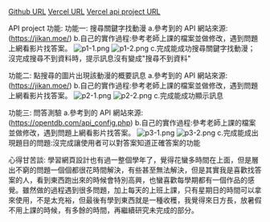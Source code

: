 [Github URL](https://github.com/211410039/1112-1N-js-demo-id)
[Vercel URL](https://1112-1-n-js-demo-211410039.vercel.app/)
[Vercel api project URL](https://1112-1-n-js-demo-211410039.vercel.app/#)

API project 功能:
功能一: 搜尋關鍵字找動漫
a.參考到的 API 網站來源:(https://jikan.moe/)
b.自己的實作過程:參考老師上課的檔案並做修改，遇到問題上網看影片找答案。
![p1-1.png](https://qmfqlvkbasosvmqhicrw.supabase.co/storage/v1/object/public/demo-39/md_img/p1-1.png?t=2023-06-11T15%3A33%3A55.170Z)
![p1-2.png](https://qmfqlvkbasosvmqhicrw.supabase.co/storage/v1/object/public/demo-39/md_img/p1-2.png?t=2023-06-11T15%3A33%3A55.170Z)
c.完成能成功搜尋關鍵字找動漫；沒完成搜尋不到資料時，提示訊息沒有變成"搜尋不到資料"

功能二: 點搜尋的圖片出現該動漫的概要訊息
a.參考到的 API 網站來源:(https://jikan.moe/)
b.自己的實作過程:參考老師上課的檔案並做修改，遇到問題上網看影片找答案。
![p2-1.png](https://qmfqlvkbasosvmqhicrw.supabase.co/storage/v1/object/public/demo-39/md_img/p2-1%20(1).png)
![p2-2.png](https://qmfqlvkbasosvmqhicrw.supabase.co/storage/v1/object/public/demo-39/md_img/p2-2%20(1).png)
c.完成能成功顯示訊息

功能三: 問答測驗
a.參考到的 API 網站來源:(https://opentdb.com/api_config.php)
b.自己的實作過程:參考老師上課的檔案並做修改，遇到問題上網看影片找答案。
![p3-1.png](https://qmfqlvkbasosvmqhicrw.supabase.co/storage/v1/object/public/demo-39/md_img/p3-1.png?t=2023-06-11T15%3A33%3A55.170Z)
![p3-2.png](https://qmfqlvkbasosvmqhicrw.supabase.co/storage/v1/object/public/demo-39/md_img/p3-2.png?t=2023-06-11T15%3A33%3A55.170Z)
c.完成能成出現題目的問題:沒完成讓使用者可以對答案知道正確答案的功能

心得甘苦談:
  學習網頁設計也有過一整個學年了，覺得花蠻多時間在上面，但是層出不窮的問題一個個都很花時間解決，有些甚至無法解決，但是其實我是喜歡找答案的人，看到東西跑出來的時候會特別高興，也蠻喜歡每學期都有一個作品的感覺。雖然做的過程遇到很多問題，加上每天的上班上課，只有星期日的時間可以拿來使用，不是太充裕，但最後有學到東西就是一種收穫，我覺得來日方長，放暑假不用上課的時候，有多餘的時間，再繼續研究未完成的部分。


